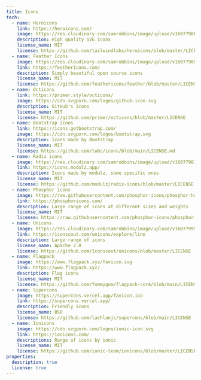 ```yaml
---
title: Icons
tech:
  - name: Heroicons
    link: https://heroicons.com/
    image: https://res.cloudinary.com/samrobbins/image/upload/v1607790650/shield_agxkus.svg
    description: High quality SVG Icons
    license_name: MIT
    license: https://github.com/tailwindlabs/heroicons/blob/master/LICENSE
  - name: Feather Icons
    image: https://res.cloudinary.com/samrobbins/image/upload/v1607790817/feather_xopiql.svg
    link: https://feathericons.com/
    description: Simply beautiful open source icons
    license_name: MIT
    license: https://github.com/feathericons/feather/blob/master/LICENSE
  - name: Octicons
    link: https://primer.style/octicons/
    image: https://cdn.svgporn.com/logos/github-icon.svg
    description: GitHub's icons
    license_name: MIT
    license: https://github.com/primer/octicons/blob/master/LICENSE
  - name: Bootstrap icons
    link: https://icons.getbootstrap.com/
    image: https://cdn.svgporn.com/logos/bootstrap.svg
    description: Icons made by Bootstrap
    license_name: MIT
    license: https://github.com/twbs/icons/blob/main/LICENSE.md
  - name: Radix icons
    image: https://res.cloudinary.com/samrobbins/image/upload/v1607798735/modulz-logo_snx5o9.svg
    link: https://icons.modulz.app/
    description: Icons made by modulz, some specific ones
    license_name: MIT
    license: https://github.com/modulz/radix-icons/blob/master/LICENSE
  - name: Phosphor icons
    image: https://raw.githubusercontent.com/phosphor-icons/phosphor-home/master/meta/phosphor-mark-tight-yellow.png
    link: https://phosphoricons.com/
    description: Large range of icons at different sizes and weights
    license_name: MIT
    license: https://raw.githubusercontent.com/phosphor-icons/phosphor-home/master/LICENSE
  - name: Unicons
    image: https://res.cloudinary.com/samrobbins/image/upload/v1607799522/iconscout_xgrvxo.svg
    link: https://iconscout.com/unicons/explore/line
    description: Large range of icons
    license_name: Apache 2.0
    license: https://github.com/Iconscout/unicons/blob/master/LICENSE
  - name: Flagpack
    image: https://www.flagpack.xyz/favicon.svg
    link: https://www.flagpack.xyz/
    description: Flag icons
    license_name: MIT
    license: https://github.com/Yummygum/flagpack-core/blob/main/LICENSE
  - name: Supercons
    image: https://supercons.vercel.app/favicon.ico
    link: https://supercons.vercel.app/
    description: Friendly icons
    license_name: BSD
    license: https://github.com/lachlanjc/supercons/blob/main/LICENSE
  - name: Ionicons
    image: https://cdn.svgporn.com/logos/ionic-icon.svg
    link: https://ionicons.com/
    descriptions: Range of icons by ionic
    license_name: MIT
    license: https://github.com/ionic-team/ionicons/blob/master/LICENSE
properties:
  description: true
  license: true
---
```

